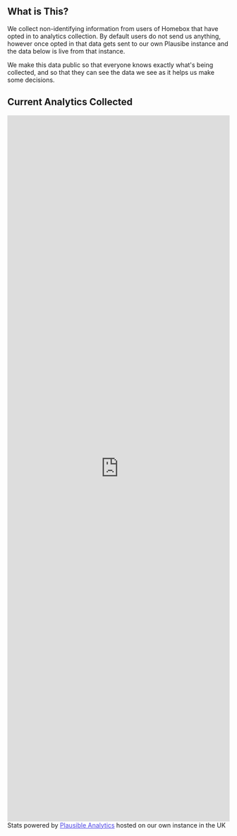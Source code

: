 ## What is This?
We collect non-identifying information from users of Homebox that have opted in to analytics collection. By default users do not send us anything, however once opted in that data gets sent to our own Plausibe instance and the data below is live from that instance.

We make this data public so that everyone knows exactly what's being collected, and so that they can see the data we see as it helps us make some decisions.

## Current Analytics Collected

<iframe plausible-embed src="https://a.sysadmins.zone/share/homebox.software?auth=O2nQ-b8I0oo80RKJXx2Q7&embed=true&theme=system&goal=stats" scrolling="no" frameborder="0" loading="lazy" style="width: 1px; min-width: 100%; height: 1600px;"></iframe>
<div style="font-size: 14px; padding-bottom: 14px;">Stats powered by <a target="_blank" style="color: #4F46E5; text-decoration: underline;" href="https://plausible.io">Plausible Analytics</a> hosted on our own instance in the UK</div>
<script async src="https://a.sysadmins.zone/js/embed.host.js"></script>